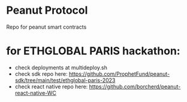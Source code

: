 # Peanut Protocol

Repo for peanut smart contracts

# for ETHGLOBAL PARIS hackathon:
- check deployments at multideploy.sh
- check sdk repo here: https://github.com/ProphetFund/peanut-sdk/tree/main/test/ethglobal-paris-2023
- check react native repo here: https://github.com/borcherd/peanut-react-native-WC